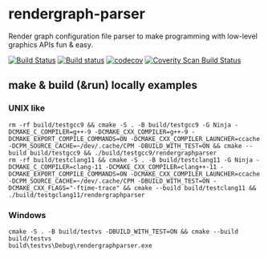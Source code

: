 # rendergraph-parser

Render graph configuration file parser to make programming with low-level graphics APIs fun & easy.

[![Build Status](https://app.travis-ci.com/jimbi-o/rendergraph-parser.svg?branch=main)](https://app.travis-ci.com/jimbi-o/rendergraph-parser)
[![Build status](https://ci.appveyor.com/api/projects/status/ngh5gtlhknig977l?svg=true)](https://ci.appveyor.com/project/jimbi-o/rendergraph-parser)
[![codecov](https://codecov.io/gh/jimbi-o/rendergraph-parser/branch/main/graph/badge.svg?token=JO6HS1T7C6)](https://codecov.io/gh/jimbi-o/rendergraph-parser)
[![Coverity Scan Build Status](https://scan.coverity.com/projects/24136/badge.svg)](https://scan.coverity.com/projects/jimbi-o-rendergraph-parser)

## make & build (&run) locally examples

### UNIX like

```
rm -rf build/testgcc9 && cmake -S . -B build/testgcc9 -G Ninja -DCMAKE_C_COMPILER=g++-9 -DCMAKE_CXX_COMPILER=g++-9 -DCMAKE_EXPORT_COMPILE_COMMANDS=ON -DCMAKE_CXX_COMPILER_LAUNCHER=ccache -DCPM_SOURCE_CACHE=~/dev/.cache/CPM -DBUILD_WITH_TEST=ON && cmake --build build/testgcc9 && ./build/testgcc9/rendergraphparser
rm -rf build/testclang11 && cmake -S . -B build/testclang11 -G Ninja -DCMAKE_C_COMPILER=clang-11 -DCMAKE_CXX_COMPILER=clang++-11 -DCMAKE_EXPORT_COMPILE_COMMANDS=ON -DCMAKE_CXX_COMPILER_LAUNCHER=ccache -DCPM_SOURCE_CACHE=~/dev/.cache/CPM -DBUILD_WITH_TEST=ON -DCMAKE_CXX_FLAGS="-ftime-trace" && cmake --build build/testclang11 && ./build/testgclang11/rendergraphparser
```

### Windows

```
cmake -S . -B build/testvs -DBUILD_WITH_TEST=ON && cmake --build build/testvs
build\testvs\Debug\rendergraphparser.exe
```
